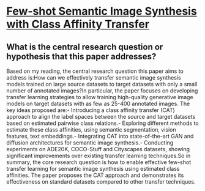 # [Few-shot Semantic Image Synthesis with Class Affinity Transfer](https://arxiv.org/abs/2304.02321)

## What is the central research question or hypothesis that this paper addresses?

Based on my reading, the central research question this paper aims to address is:How can we effectively transfer semantic image synthesis models trained on large source datasets to target datasets with only a small number of annotated images?In particular, the paper focuses on developing transfer learning strategies to allow training high-quality generative image models on target datasets with as few as 25-400 annotated images. The key ideas proposed are:- Introducing a class affinity transfer (CAT) approach to align the label spaces between the source and target datasets based on estimated pairwise class relations.- Exploring different methods to estimate these class affinities, using semantic segmentation, vision features, text embeddings.- Integrating CAT into state-of-the-art GAN and diffusion architectures for semantic image synthesis.- Conducting experiments on ADE20K, COCO-Stuff and Cityscapes datasets, showing significant improvements over existing transfer learning techniques.So in summary, the core research question is how to enable effective few-shot transfer learning for semantic image synthesis using estimated class affinities. The paper proposes the CAT approach and demonstrates its effectiveness on standard datasets compared to other transfer techniques.
